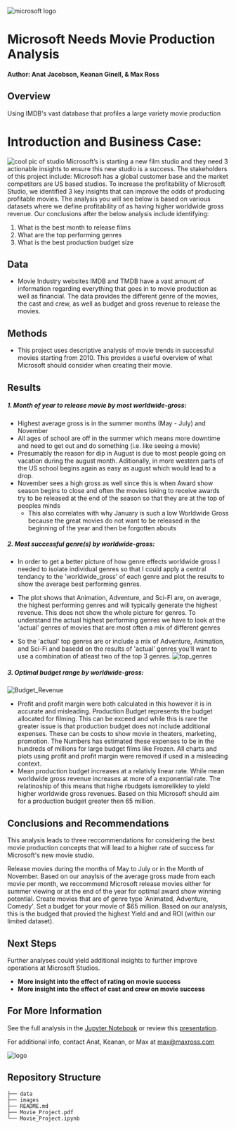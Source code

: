 ![microsoft logo](./images/Microsoft.jpg)

# Microsoft Needs Movie Production Analysis

#### Author: Anat Jacobson, Keanan Ginell, & Max Ross


## Overview
Using IMDB's vast database that profiles a large variety movie production 


# Introduction and Business Case:

![cool pic of studio](./images/epic_set.jpg)
Microsoft’s is starting a new film studio and they need 3 actionable insights to ensure this new studio is a success. The stakeholders of this project include: Microsoft has a global customer base and the market competitors are US based studios. To increase the profitability of Microsoft Studio, we identified 3 key insights that can improve the odds of producing profitable movies. The analysis you will see below is based on various datasets where we define profitability of as having higher worldwide gross revenue. Our conclusions after the below analysis include identifying:

1. What is the best month to release films
2. What are the top performing genres
3. What is the best production budget size

## Data
- Movie Industry websites IMDB and TMDB have a vast amount of information regarding everything that goes in to movie production as well as financial. The data provides the different genre of the movies, the cast and crew, as well as budget and gross revenue to release the movies.

## Methods
- This project uses descriptive analysis of movie trends in successful movies starting from 2010. This provides a useful overview of what Microsoft should consider when creating their movie.

## Results

##### 1. Month of year to release movie by most worldwide-gross:

- Highest average gross is in the summer months (May - July) and November
- All ages of school are off in the summer which means more downtime and need to get out and do something (i.e. like seeing a movie)
- Presumably the reason for dip in August is due to most people going on vacation during the august month. Aditionally, in more western parts of the US school begins again as easy as august which would lead to a drop.
- November sees a high gross as well since this is when Award show season begins to close and often the movies loking to receive awards try to be released at the end of the season so that they are at the top of peoples minds
    - This also correlates with why January is such a low Worldwide Gross because the great movies do not want to   be released in the beginning of the year and then be forgotten abouts 
    
##### 2. Most successful genre(s) by worldwide-gross:
- In order to get a better picture of how genre effects worldwide gross I needed to isolate individual genres so that I could apply a central tendancy to the 'worldwide_gross' of each genre and plot the results to show the average best performing genres.

- The plot shows that Animation, Adventure, and Sci-FI are, on average, the highest performing genres and will typically generate the highest revenue. This does not show the whole picture for genres. To understand the actual highest performing genres we have to look at the 'actual' genres of movies that are most often a mix of different genres

- So the 'actual' top genres are or include a mix of Adventure, Animation, and Sci-Fi and basedd on the results of 'actual' genres you'll want to use a combination of atleast two of the top 3 genres.
![top_genres](./images/top_genres.jpg)

##### 3. Optimal budget range by worldwide-gross:

![Budget_Revenue](./images/Budget_revenue.png)
- Profit and profit margin were both calculated in this however it is in accurate and misleading. Production Budget represents the budget allocated for filming. This can be exceed and while this is rare the greater issue is that production budget does not include additional expenses. These can be costs to show movie in theaters, marketing, promotion. The Numbers has estimated these expenses to be in the hundreds of millions for large budget films like Frozen. All charts and plots using profit and profit margin were removed if used in a misleading context.
- Mean production budget increases at a relativly linear rate. While mean worldwide gross revenue increases at more of a exponential rate. The relatinoship of this means that highe rbudgets ismorelikley to yield higher worldwide gross revenues. Based on this Microsoft should aim for a production budget greater then 65 million.

## Conclusions and Recommendations
This analysis leads to three reccommendations for considering the best movie production concepts that will lead to a higher rate of success for Microsoft's new movie studio.

Release movies during the months of May to July or in the Month of November. Based on our anaylsis of the average gross made from each movie per month, we reccommend Microsoft release movies either for summer viewing or at the end of the year for optimal award show winning potential.
Create movies that are of genre type 'Animated, Adventure, Comedy'.
Set a budget for your movie of $65 million. Based on our analysis, this is the budged that provied the highest Yield and and ROI (within our limited dataset).

## Next Steps
Further analyses could yield additional insights to further improve operations at Microsoft Studios.
- **More insight into the effect of rating on movie success**
- **More insight into the effect of cast and crew on movie success**

## For More Information
See the full analysis in the [Jupyter Notebook](./Movie_Project.ipynb) or review this [presentation](./Movie_Project.pdf).

For additional info, contact Anat, Keanan, or Max at [max@maxross.com](mailto:max@maxross.com)

![logo](./images/microsoft_plain.jpg)

## Repository Structure

```
├── data
├── images
├── README.md
├── Movie_Project.pdf
└── Movie_Project.ipynb
```